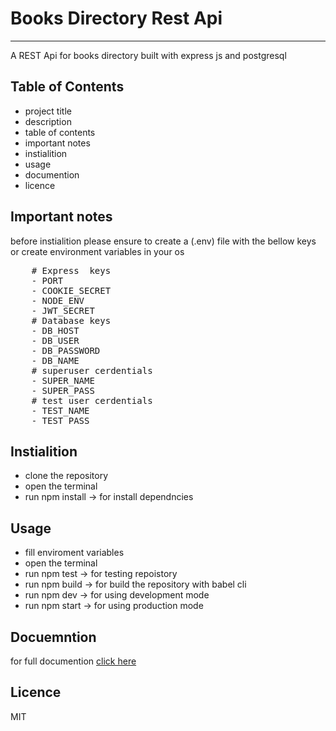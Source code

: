 # Books Directory Rest Api

<hr />

<p> A REST Api for books directory built with express js and postgresql </p>

## Table of Contents

- project title
- description
- table of contents
- important notes
- instialition
- usage
- documention
- licence


## Important notes
<p> before instialition please ensure to create a (.env) file with the bellow keys or create environment variables in your os</p>
<pre>
    # Express  keys
    - PORT
    - COOKIE_SECRET
    - NODE_ENV
    - JWT_SECRET
    # Database keys
    - DB_HOST
    - DB_USER
    - DB_PASSWORD
    - DB_NAME
    # superuser cerdentials
    - SUPER_NAME
    - SUPER_PASS
    # test user cerdentials
    - TEST_NAME
    - TEST_PASS
</pre>

## Instialition

- clone the repository
- open the terminal
- run npm install -> for install dependncies

## Usage
 - fill enviroment variables
 - open the terminal
 - run npm test -> for testing repoistory
 - run npm build -> for build the repository with babel cli
 - run npm dev -> for using development mode
 - run npm start -> for using production mode

## Docuemntion

<p> for full documention <a href=''>click here</a> </p>

## Licence

<p> MIT </p>
